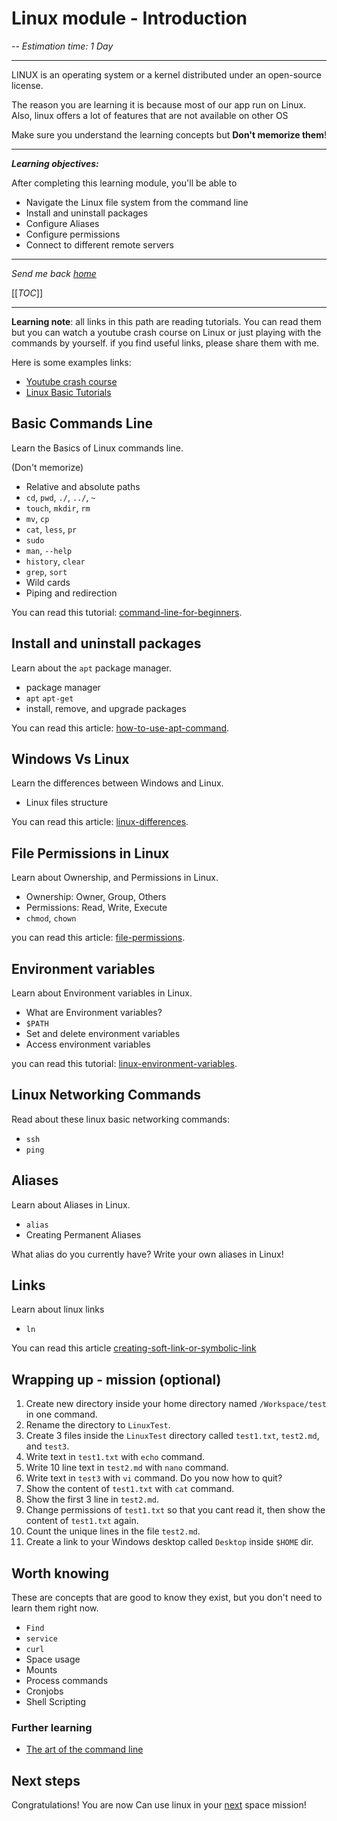 # Linux module - Introduction

-- *Estimation time: 1 Day*

---

LINUX is an operating system or a kernel distributed under an open-source license.

The reason you are learning it is because most of our app run on Linux. Also, linux offers a lot of features that are not available on other OS

Make sure you understand the learning concepts but **Don't memorize them**!

---

***Learning objectives:***

After completing this learning module, you'll be able to

- Navigate the Linux file system from the command line
- Install and uninstall packages
- Configure Aliases
- Configure permissions
- Connect to different remote servers

---
*Send me back [home](home)*

[[*TOC*]]

---
**Learning note**: all links in this path are reading tutorials. You can read them but you can watch a youtube crash course on Linux or just playing with the commands by yourself.
if you find useful links, please share them with me.

Here is some examples links:

- [Youtube crash course](https://www.youtube.com/watch?v=n_2jPbQornY)
- [Linux Basic Tutorials](https://www.guru99.com/unix-linux-tutorial.html)

## Basic Commands Line

Learn the Basics of Linux commands line.

(Don't memorize)

- Relative and absolute paths
- `cd`, `pwd`, `./`, `../`, `~`
- `touch`, `mkdir`, `rm`
- `mv`, `cp`
- `cat`, `less`, `pr`
- `sudo`
- `man`, `--help`
- `history`, `clear`
- `grep`, `sort`
- Wild cards
- Piping and redirection

You can read this tutorial: [command-line-for-beginners](https://ubuntu.com/tutorials/command-line-for-beginners).

## Install and uninstall packages

Learn about the `apt` package manager.

- package manager
- `apt` `apt-get`
- install, remove, and upgrade packages

You can read this article: [how-to-use-apt-command](https://linuxize.com/post/how-to-use-apt-command/).

## Windows Vs Linux

Learn the differences between Windows and Linux.

- Linux files structure

You can read this article: [linux-differences](https://www.guru99.com/linux-differences.html).

## File Permissions in Linux

Learn about Ownership, and Permissions in Linux.

- Ownership: Owner, Group, Others
- Permissions: Read, Write, Execute
- `chmod`, `chown`

you can read this article: [file-permissions](https://www.guru99.com/file-permissions.html#absolute_mode_in_linux).

## Environment variables

Learn about Environment variables in Linux.

- What are Environment variables?
- `$PATH`
- Set and delete environment variables
- Access environment variables

you can read this tutorial: [linux-environment-variables](https://www.guru99.com/linux-environment-variables.html).

## Linux Networking Commands

Read about these linux basic networking commands:

- `ssh`
- `ping`

## Aliases

Learn about Aliases in Linux.

- `alias`
- Creating Permanent Aliases

What alias do you currently have?
Write your own aliases in Linux!

## Links

Learn about linux links

- `ln`

You can read this article [creating-soft-link-or-symbolic-link](https://www.cyberciti.biz/faq/creating-soft-link-or-symbolic-link/)

## Wrapping up - mission (optional)

1. Create new directory inside your home directory named `/Workspace/test` in one command.
2. Rename the directory to `LinuxTest`.
3. Create 3 files inside the `LinuxTest` directory called `test1.txt`, `test2.md`, and `test3`.
4. Write text in `test1.txt` with `echo` command.
5. Write 10 line text in `test2.md` with `nano` command.
6. Write text in `test3` with `vi` command. Do you now how to quit?
7. Show the content of `test1.txt` with `cat` command.
8. Show the first 3 line in `test2.md`.
9. Change permissions of `test1.txt` so that you cant read it, then show the content of `test1.txt` again.
10. Count the unique lines in the file `test2.md`.
11. Create a link to your Windows desktop called `Desktop` inside `$HOME` dir.

## Worth knowing

These are concepts that are good to know they exist, but you don't need to learn them right now.

- `Find`
- `service`
- `curl`
- Space usage
- Mounts
- Process commands
- Cronjobs
- Shell Scripting

### Further learning

- [The art of the command line](https://github.com/jlevy/the-art-of-command-line)

## Next steps

Congratulations! You are now Can use linux in your [next](Workflow/Git) space mission!
